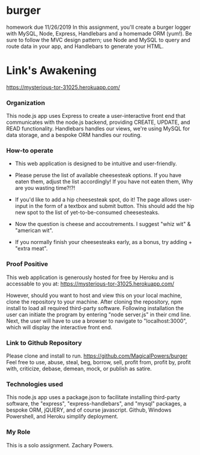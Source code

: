 # burger
homework due 11/26/2019     In this assignment, you'll create a burger logger with MySQL, Node, Express, Handlebars and a homemade ORM (yum!). Be sure to follow the MVC design pattern; use Node and MySQL to query and route data in your app, and Handlebars to generate your HTML.

# Link's Awakening
https://mysterious-tor-31025.herokuapp.com/

### Organization
This node.js app uses Express to create a user-interactive front end that communicates with the node.js backend, providing CREATE, UPDATE, and READ functionality. Handlebars handles our views, we're using MySQL for data storage, and a bespoke ORM handles our routing.

### How-to operate
* This web application is designed to be intuitive and user-friendly. 

* Please peruse the list of available cheesesteak options. If you have eaten them, adjust the list accordingly! If you have not eaten them, Why are you wasting time?!?!

* If you'd like to add a hip cheesesteak spot, do it! The page allows user-input in the form of a textbox and submit button. This should add the hip new spot to the list of yet-to-be-consumed cheesesteaks.

* Now the question is cheese and accoutrements. I suggest "whiz wit" & "american wit". 

* If you normally finish your cheesesteaks early, as a bonus, try adding + "extra meat".

### Proof Positive
This web application is generously hosted for free by Heroku and is accessable to you at: https://mysterious-tor-31025.herokuapp.com/

However, should you want to host and view this on your local machine, clone the repository to your machine.
After cloning the repository, npm install to load all required third-party software. 
Following installation the user can initiate the program by entering "node server.js" in their cmd line. 
Next, the user will have to use a browser to navigate to "localhost:3000", which will display the interactive front end.

### Link to Github Repository
Please clone and install to run.
https://github.com/MagicalPowers/burger
Feel free to use, abuse, steal, beg, borrow, sell, profit from, profit by, profit with, criticize, debase, demean, mock, or publish as satire.

### Technologies used
This node.js app uses a package.json to facilitate installing third-party software, the "express", "express-handlebars", and "mysql" packages, a bespoke ORM, jQUERY, and of course javascript.
Github, Windows Powershell, and Heroku simplify deployment.

### My Role
This is a solo assignment. 
Zachary Powers.